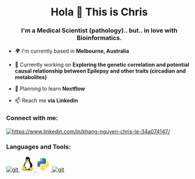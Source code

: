 <h1 align="center">Hola 👋 This is Chris </h1>
<h3 align="center">I'm a Medical Scientist (pathology).. but.. in love with Bioinformatics.</h3>

- 🌍 I'm currently based in **Melbourne, Australia**

- 🔭 Currently working on **Exploring the genetic correlation and potential causal relationship between Epilepsy and other traits (circadian and metabolites)**
  
- 🌱 Planning to learn **Nextflow**
  
- 📫 Reach me **via Linkedin**



<h3 align="left">Connect with me:</h3>
<p align="left">
<a href="https://linkedin.com/in/https://www.linkedin.com/in/khang-nguyen-chris-le-34a074147/" target="blank"><img align="center" src="https://raw.githubusercontent.com/rahuldkjain/github-profile-readme-generator/master/src/images/icons/Social/linked-in-alt.svg" alt="https://www.linkedin.com/in/khang-nguyen-chris-le-34a074147/" height="30" width="40" /></a>
</p>

<h3 align="left">Languages and Tools:</h3>
<p align="left"> <a href="https://git-scm.com/" target="_blank" rel="noreferrer"> <img src="https://www.vectorlogo.zone/logos/git-scm/git-scm-icon.svg" alt="git" width="40" height="40"/> </a> <a href="https://www.linux.org/" target="_blank" rel="noreferrer"> <img src="https://raw.githubusercontent.com/devicons/devicon/master/icons/linux/linux-original.svg" alt="linux" width="40" height="40"/> </a> <a href="https://www.python.org" target="_blank" rel="noreferrer"> <img src="https://raw.githubusercontent.com/devicons/devicon/master/icons/python/python-original.svg" alt="python" width="40" height="40"/> <a href="https://www.r-project.org/about.html" target="_blank" rel="noreferrer"> <img src="https://upload.wikimedia.org/wikipedia/commons/1/1b/R_logo.svg" alt="git" width="40" height="40"/> </a> </p>
<!---
Chrixsx/Chrixsx is a ✨ special ✨ repository because its `README.md` (this file) appears on your GitHub profile.
You can click the Preview link to take a look at your changes.
--->
